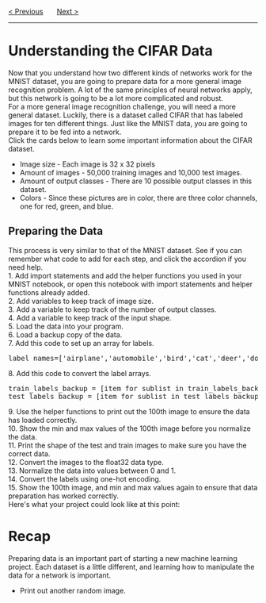 <a href="/v4/CNN/Test-Your-CNN.md">&lt; Previous</a>
&nbsp;&nbsp;&nbsp;&nbsp;&nbsp;
<a href="/v4/CIFAR-Data/Creating-a-Network-for-CIFAR.md">Next &gt;</a>
<hr>
<h1>Understanding the CIFAR Data</h1>
Now that you understand how two different kinds of networks work for the MNIST dataset, you are going to prepare data for a more general image recognition problem. A lot of the same principles of neural networks apply, but this network is going to be a lot more complicated and robust.
<br>
For a more general image recognition challenge, you will need a more general dataset. Luckily, there is a dataset called CIFAR that has labeled images for ten different things. Just like the MNIST data, you are going to prepare it to be fed into a network.
<br>
Click the cards below to learn some important information about the CIFAR dataset.
<ul>
  <li>Image size - Each image is 32 x 32 pixels</li>
  <li>Amount of images - 50,000 training images and 10,000 test images.</li>
  <li>Amount of output classes - There are 10 possible output classes in this dataset.</li>
  <li>Colors - Since these pictures are in color, there are three color channels, one for red, green, and blue.</li>
</ul>
<h2>Preparing the Data</h2>
This process is very similar to that of the MNIST dataset. See if you can remember what code to add for each step, and click the accordion if you need help. 
<br>
1. Add import statements and add the helper functions you used in your MNIST notebook, or open this notebook with import statements and helper functions already added. 
<br>
2. Add variables to keep track of image size. 
<br>
3. Add a variable to keep track of the number of output classes. 
<br>
4. Add a variable to keep track of the input shape. 
<br>
5. Load the data into your program. 
<br>
6. Load a backup copy of the data. 
<br>
7. Add this code to set up an array for labels.
<pre>label_names=['airplane','automobile','bird','cat','deer','dog','frog','horse','ship','truck']</pre>
8. Add this code to convert the label arrays.
<pre>
train_labels_backup = [item for sublist in train_labels_backup for item in sublist] 
test_labels_backup = [item for sublist in test_labels_backup for item in sublist] 
</pre>
9. Use the helper functions to print out the 100th image to ensure the data has loaded correctly.
<br>
10. Show the min and max values of the 100th image before you normalize the data.
<br>
11. Print the shape of the test and train images to make sure you have the correct data. 
<br>
12. Convert the images to the float32 data type.
<br>
13. Normalize the data into values between 0 and 1.
<br>
14. Convert the labels using one-hot encoding. 
<br>
15. Show the 100th image, and min and max values again to ensure that data preparation has worked correctly.
<br>
Here's what your project could look like at this point:
<br>
<h1>Recap</h1>
Preparing data is an important part of starting a new machine learning project. Each dataset is a little different, and learning how to manipulate the data for a network is important. 
<ul>
  <li>Print out another random image.</li>
</ul>
